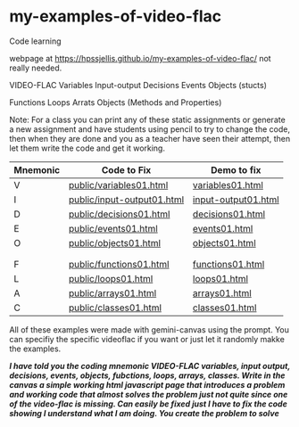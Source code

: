 # my-examples-of-video-flac
Code learning


webpage at https://hpssjellis.github.io/my-examples-of-video-flac/ not really needed.


VIDEO-FLAC 
Variables
Input-output
Decisions
Events
Objects (stucts)

Functions
Loops
Arrats
Objects (Methods and Properties)


Note: For a class you can print any of these static assignments or generate a new assignment and have students using pencil to try to change the code, then when they are done and you as a teacher have seen their attempt, then let them write the code and get it working.




| Mnemonic | Code to Fix | Demo to fix | 
|----|----|----|
| V |  [public/variables01.html](https://github.com/hpssjellis/my-examples-of-video-flac/blob/main/public//variables01.html)          |  [variables01.html](https://hpssjellis.github.io/my-examples-of-video-flac/public/variables01.html)  |  
| I | [public/input-output01.html](https://github.com/hpssjellis/my-examples-of-video-flac/blob/main/public/input-output01.html)     |  [input-output01.html](https://hpssjellis.github.io/my-examples-of-video-flac/public/input-output01.html)  | 
| D | [public/decisions01.html](https://github.com/hpssjellis/my-examples-of-video-flac/blob/main/public/decisions01.html)             |  [decisions01.html](https://hpssjellis.github.io/my-examples-of-video-flac/public/decisions01.html)  |  
| E | [public/events01.html](https://github.com/hpssjellis/my-examples-of-video-flac/blob/main/public/events01.html)                 |  [events01.html](https://hpssjellis.github.io/my-examples-of-video-flac/public/events01.html)  |  
| O | [public/objects01.html](https://github.com/hpssjellis/my-examples-of-video-flac/blob/main/public/objects01.html)               |  [objects01.html](https://hpssjellis.github.io/my-examples-of-video-flac/public/objects01.html)  | 
|   |   |  |
|   |   |  | 
| F | [public/functions01.html](https://github.com/hpssjellis/my-examples-of-video-flac/blob/main/public/functions01.html)           |  [functions01.html](https://hpssjellis.github.io/my-examples-of-video-flac/public/functions01.html)  |  
| L | [public/loops01.html](https://github.com/hpssjellis/my-examples-of-video-flac/blob/main/public/loops01.html)                   |  [loops01.html](https://hpssjellis.github.io/my-examples-of-video-flac/public/loops01.html)  |  
| A | [public/arrays01.html](https://github.com/hpssjellis/my-examples-of-video-flac/blob/main/public/arrays01.html)                 |  [arrays01.html](https://hpssjellis.github.io/my-examples-of-video-flac/public/arrays01.html)  |  
| C | [public/classes01.html](https://github.com/hpssjellis/my-examples-of-video-flac/blob/main/public/classes01.html)               |  [classes01.html](https://hpssjellis.github.io/my-examples-of-video-flac/public/classes01.html)  |  





All of these examples were made with gemini-canvas using the prompt. You can specifiy the specific videoflac if you want or just let it randomly makke the examples.


***I have told you the coding mnemonic VIDEO-FLAC variables, input output, decisions, events, objects, fubctions, loops, arrays, classes. Write in the canvas a simple working html javascript page that introduces a problem and working code that almost solves the problem just not quite since one of the video-flac is missing. Can easily be fixed just I have to fix the code showing I understand what I am doing. You create the problem to solve***

